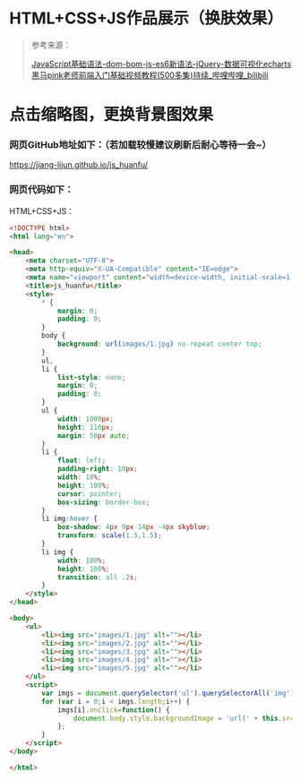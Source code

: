 # HTML+CSS+JS作品展示（换肤效果）
>  参考来源：
>
> [JavaScript基础语法-dom-bom-js-es6新语法-jQuery-数据可视化echarts黑马pink老师前端入门基础视频教程(500多集)持续_哔哩哔哩_bilibili](https://www.bilibili.com/video/BV1Sy4y1C7ha?p=217&spm_id_from=pageDriver)

# 点击缩略图，更换背景图效果

### 网页GitHub地址如下：（若加载较慢建议刷新后耐心等待一会~）

https://jiang-lijun.github.io/js_huanfu/

### 网页代码如下：

HTML+CSS+JS：

```html
<!DOCTYPE html>
<html lang="en">

<head>
    <meta charset="UTF-8">
    <meta http-equiv="X-UA-Compatible" content="IE=edge">
    <meta name="viewport" content="width=device-width, initial-scale=1.0">
    <title>js_huanfu</title>
    <style>
        * {
            margin: 0;
            padding: 0;
        }
        body {
            background: url(images/1.jpg) no-repeat center top;
        }
        ul,
        li {
            list-style: none;
            margin: 0;
            padding: 0;
        }
        ul {
            width: 1000px;
            height: 110px;
            margin: 50px auto;
        }
        li {
            float: left;
            padding-right: 10px;
            width: 18%;
            height: 100%;
            cursor: pointer;
            box-sizing: border-box;
        }
        li img:hover {
            box-shadow: 4px 9px 14px -4px skyblue;
            transform: scale(1.5,1.5);
        }
        li img {
            width: 100%;
            height: 100%;
            transition: all .2s;
        }
    </style>
</head>

<body>
    <ul>
        <li><img src="images/1.jpg" alt=""></li>
        <li><img src="images/2.jpg" alt=""></li>
        <li><img src="images/3.jpg" alt=""></li>
        <li><img src="images/4.jpg" alt=""></li>
        <li><img src="images/5.jpg" alt=""></li>
    </ul>
    <script>
        var imgs = document.querySelector('ul').querySelectorAll('img');
        for (var i = 0;i < imgs.length;i++) {
            imgs[i].onclick=function() {
                document.body.style.backgroundImage = 'url(' + this.src + ')';
            };
        }
    </script>
</body>

</html>
```

